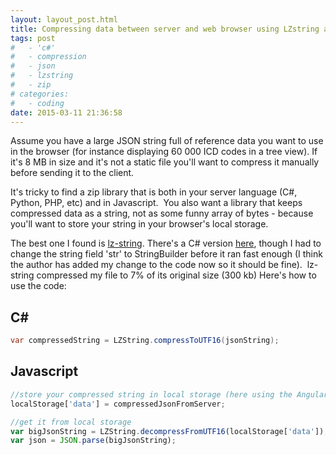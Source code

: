 ```yaml
---
layout: layout_post.html
title: Compressing data between server and web browser using LZstring and local storage in HTML 5
tags: post
#   - 'c#'
#   - compression
#   - json
#   - lzstring
#   - zip
# categories:
#   - coding
date: 2015-03-11 21:36:58
---
```


Assume you have a large JSON string full of reference data you want to use in the browser (for instance displaying 60 000 ICD codes in a tree view). If it's 8 MB in size and it's not a static file you'll want to compress it manually before sending it to the client.

It's tricky to find a zip library that is both in your server language (C#, Python, PHP, etc) and in Javascript.  You also want a library that keeps compressed data as a string, not as some funny array of bytes - because you'll want to store your string in your browser's local storage.

The best one I found is [lz-string](http://pieroxy.net/blog/pages/lz-string/index.html "lz-string"). There's a C# version [here](https://github.com/jawa-the-hutt/lz-string-csharp "https://github.com/jawa-the-hutt/lz-string-csharp"), though I had to change the string field 'str' to StringBuilder before it ran fast enough (I think the author has added my change to the code now so it should be fine).  lz-string compressed my file to 7% of its original size (300 kb) Here's how to use the code:

## C\# #
```csharp
var compressedString = LZString.compressToUTF16(jsonString);
```

## Javascript
```javascript
//store your compressed string in local storage (here using the AngularJS library ngStorage)
localStorage['data'] = compressedJsonFromServer;

//get it from local storage
var bigJsonString = LZString.decompressFromUTF16(localStorage['data']);
var json = JSON.parse(bigJsonString);
```
